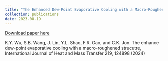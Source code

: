 ```yaml
---
title: "The Enhanced Dew-Point Evaporative Cooling with a Macro-Roughened Structure"
collection: publications
date: 2023-08-19
---
```

[Download paper here](https://papers.ssrn.com/sol3/papers.cfm?abstract_id=4540188)

K.Y. Wu, S.B. Wang, J. Lin, Y.L. Shao, F.R. Gao, and C.K. Jon. The enhance dew-point evaporative cooling with a macro-roughened strucutre, International Journal of Heat and Mass Transfer 219, 124898 (2024)
